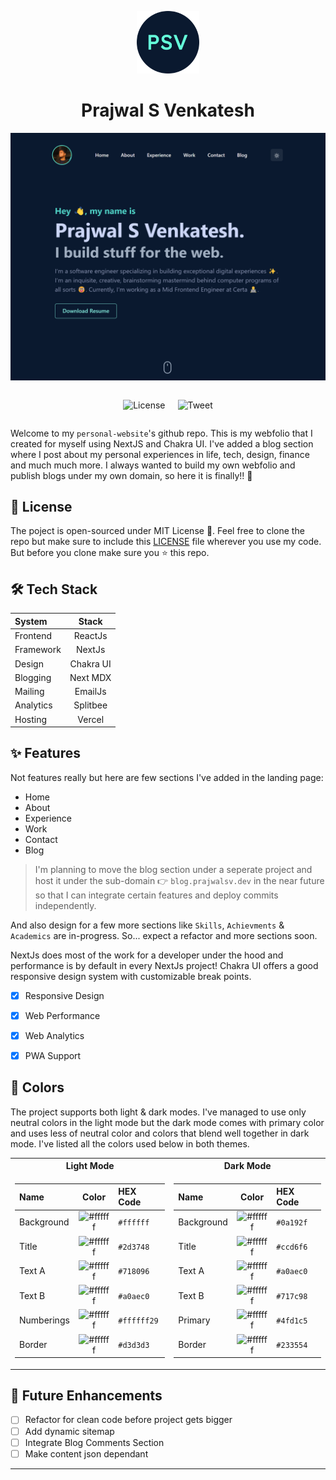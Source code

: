 <p align="center">
  <img width='100' height='100' src="public/android-chrome-192x192.png" />
  <h1 align="center">Prajwal S Venkatesh</h1>
</p>

<a href="https://prajwalsv.dev/">

![askdm](/assets/home_view.png)

</a>

<div style="display:flex;align-items: center;justify-content:center;">
<span style="margin-right: 10px;">

![License](https://img.shields.io/github/license/Prajwal-S-Venkatesh/personal-website)

</span>
<span style="margin-left: 10px;">

![Tweet](https://img.shields.io/twitter/url?url=https://github.com/Prajwal-S-Venkatesh/personal-website)

</span>
</div>


Welcome to my `personal-website`'s github repo. This is my webfolio that I created for myself using NextJS and Chakra UI. I've added a blog section where I post about my personal experiences in life, tech, design, finance and much much more. I always wanted to build my own webfolio and publish blogs under my own domain, so here it is finally!! 🚀

## 📄 License

The poject is open-sourced under MIT License 🥳. Feel free to clone the repo but make sure to include this [LICENSE](LICENSE) file wherever you use my code. But before you clone make sure you ⭐ this repo.

## 🛠️ Tech Stack

| System      | Stack       |
| :---        |    :----:   |
| Frontend    | ReactJs     |
| Framework   | NextJs      |
| Design      | Chakra UI   |
| Blogging    | Next MDX    |
| Mailing     | EmailJs     |
| Analytics   | Splitbee    |
| Hosting     | Vercel      |


## ✨ Features

Not features really but here are few sections I've added in the landing page:

- Home
- About
- Experience
- Work
- Contact
- Blog

> I'm planning to move the blog section under a seperate project and host it under the sub-domain 👉 `blog.prajwalsv.dev` in the near future so that I can integrate certain features and deploy commits independently.

And also design for a few more sections like `Skills`, `Achievments` & `Academics` are in-progress. So... expect a refactor and more sections soon.

NextJs does most of the work for a developer under the hood and performance is by default in every NextJs project! Chakra UI offers a good responsive design system with customizable break points.

- [x] Responsive Design
- [x] Web Performance
- [x] Web Analytics
- [x] PWA Support


## 💅 Colors

The project supports both light & dark modes. I've managed to use only neutral colors in the light mode but the dark mode comes with primary color and uses less of neutral color and colors that blend well together in dark mode. I've listed all the colors used below in both themes.

<table>
<tr><th> Light Mode </th> <th>Dark Mode</th></tr>
<tr><td>

| Name      | Color                                                                 | HEX Code    |
| :---        |    :----:                                                           | :---        |
| Background      | ![#ffffff](https://via.placeholder.com/15/ffffff/000000?text=+) | `#ffffff`   |
| Title      | ![#ffffff](https://via.placeholder.com/15/2d3748/000000?text=+)      | `#2d3748`   |
| Text A      | ![#ffffff](https://via.placeholder.com/15/718096/000000?text=+)     | `#718096`   |
| Text B     |  ![#ffffff](https://via.placeholder.com/15/a0aec0/000000?text=+)     | `#a0aec0`   |
| Numberings |     ![#ffffff](https://via.placeholder.com/15/ffffff29/000000?text=+)| `#ffffff29` |
| Border     | ![#ffffff](https://via.placeholder.com/15/d3d3d3/000000?text=+)      | `#d3d3d3`   |


</td><td>

| Name      | Color                                                                 | HEX Code    |
| :---        |    :----:                                                           | :---        |
| Background      | ![#ffffff](https://via.placeholder.com/15/0a192f/000000?text=+) | `#0a192f`   |
| Title      | ![#ffffff](https://via.placeholder.com/15/ccd6f6/000000?text=+)      | `#ccd6f6`   |
| Text A      | ![#ffffff](https://via.placeholder.com/15/a0aec0/000000?text=+)     | `#a0aec0`   |
| Text B      | ![#ffffff](https://via.placeholder.com/15/717c98/000000?text=+)     | `#717c98`   |
| Primary      | ![#ffffff](https://via.placeholder.com/15/4fd1c5/000000?text=+)    | `#4fd1c5`   |
| Border     | ![#ffffff](https://via.placeholder.com/15/233554/000000?text=+)      | `#233554`   |

</td></tr> 
</table>

## 🔮 Future Enhancements

- [ ] Refactor for clean code before project gets bigger
- [ ] Add dynamic sitemap
- [ ] Integrate Blog Comments Section
- [ ] Make content json dependant

---
